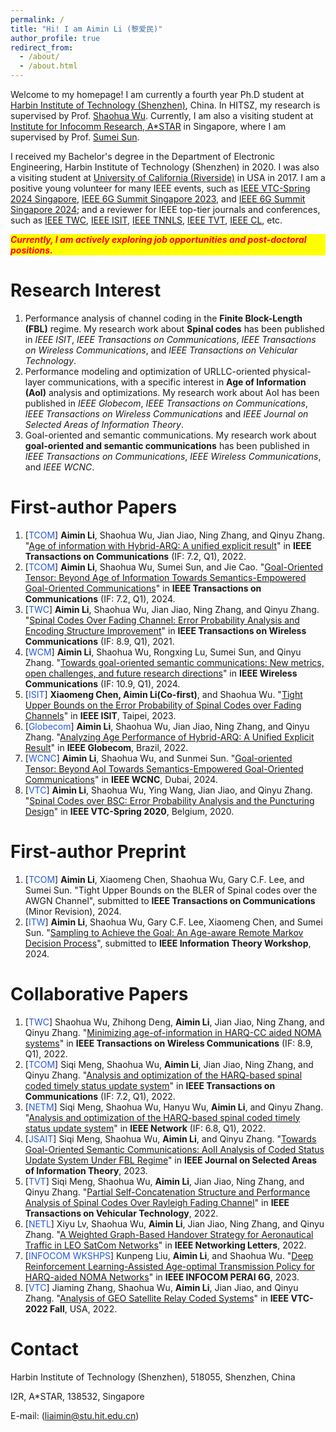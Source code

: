 ```yaml
---
permalink: /
title: "Hi! I am Aimin Li (黎爱民)"
author_profile: true
redirect_from: 
  - /about/
  - /about.html
---
```


Welcome to my homepage! I am currently a fourth year Ph.D student at [Harbin Institute of Technology (Shenzhen)](https://www.hitsz.edu.cn/index.html), China. In HITSZ, my research is supervised by Prof. [Shaohua Wu](https://faculty.hitsz.edu.cn/wushaohua). Currently, I am also a visiting student at [Institute for Infocomm Research, A\*STAR](https://www.a-star.edu.sg/i2r) in Singapore, where I am supervised by Prof. [Sumei Sun](https://www.a-star.edu.sg/i2r/about-i2r/i2r-management/sun-sumei). 

I received my Bachelor's degree in the Department of Electronic Engineering, Harbin Institute of Technology (Shenzhen) in 2020. I was also a visiting student at [University of California (Riverside)](https://www.ucr.edu) in USA in 2017. I am a positive young volunteer for many IEEE events, such as [IEEE VTC-Spring 2024 Singapore](https://events.vtsociety.org/vtc2024-spring/), [IEEE 6G Summit Singapore 2023](https://sg6gws2023.ieee-sg6gws.org/), and [IEEE 6G Summit Singapore 2024](https://sg6gws2024.ieee-sg6gws.org/); and a reviewer for IEEE top-tier journals and conferences, such as [IEEE TWC](https://ieeexplore.ieee.org/xpl/RecentIssue.jsp?punumber=7693), [IEEE ISIT](https://ieeexplore.ieee.org/xpl/conhome/1000369/all-proceedings), [IEEE TNNLS](https://ieeexplore.ieee.org/xpl/RecentIssue.jsp?punumber=5962385), [IEEE TVT](https://ieeexplore.ieee.org/xpl/RecentIssue.jsp?punumber=25), [IEEE CL](https://ieeexplore.ieee.org/xpl/RecentIssue.jsp?punumber=4234), etc.

<p style="background-color: yellow; color: red; font-style: italic; font-weight: bold;">
Currently, I am actively exploring job opportunities and post-doctoral positions.
</p>


Research Interest
======
1. Performance analysis of channel coding in the **Finite Block-Length (FBL)** regime. My research work about **Spinal codes** has been published in *IEEE ISIT*, *IEEE Transactions on Communications*, *IEEE Transactions on Wireless Communications*, and *IEEE Transactions on Vehicular Technology*.
2. Performance modeling and optimization of URLLC-oriented physical-layer communications, with a specific interest in **Age of Information (AoI)** analysis and optimizations. My research work about AoI has been published in *IEEE Globecom*, *IEEE Transactions on Communications*, *IEEE Transactions on Wireless Communications* and *IEEE Journal on Selected Areas of Information Theory*.
3. Goal-oriented and semantic communications. My research work about **goal-oriented and semantic communications** has been published in *IEEE Transactions on Communications*, *IEEE Wireless Communications*, and *IEEE WCNC*.

First-author Papers
=====
1. [<font color="#245bdb">TCOM</font>] **Aimin Li**, Shaohua Wu, Jian Jiao, Ning Zhang, and Qinyu Zhang. "[Age of information with Hybrid-ARQ: A unified explicit result](https://ieeexplore.ieee.org/abstract/document/9931172/)" in **IEEE Transactions on Communications** (IF: 7.2, Q1), 2022.
2. [<font color="#245bdb">TCOM</font>] **Aimin Li**, Shaohua Wu, Sumei Sun, and Jie Cao. "[Goal-Oriented Tensor: Beyond Age of Information Towards Semantics-Empowered Goal-Oriented Communications](https://ieeexplore.ieee.org/abstract/document/10562359)" in **IEEE Transactions on Communications** (IF: 7.2, Q1), 2024.
3. [<font color="#245bdb">TWC</font>] **Aimin Li**, Shaohua Wu, Jian Jiao, Ning Zhang, and Qinyu Zhang. "[Spinal Codes Over Fading Channel: Error Probability Analysis and Encoding Structure Improvement](https://ieeexplore.ieee.org/abstract/document/9468924)" in **IEEE Transactions on Wireless Communications** (IF: 8.9, Q1), 2021.
4. [<font color="#245bdb">WCM</font>] **Aimin Li**, Shaohua Wu, Rongxing Lu, Sumei Sun, and Qinyu Zhang. "[Towards goal-oriented semantic communications: New metrics, open challenges, and future research directions](https://ieeexplore.ieee.org/abstract/document/9468924)" in **IEEE Wireless Communications** (IF: 10.9, Q1), 2024.
5. [<font color="#245bdb">ISIT</font>] **Xiaomeng Chen, Aimin Li(Co-first)**, and Shaohua Wu. "[Tight Upper Bounds on the Error Probability of Spinal Codes over Fading Channels](https://ieeexplore.ieee.org/abstract/document/10206448)" in **IEEE ISIT**, Taipei, 2023.
6. [<font color="#245bdb">Globecom</font>] **Aimin Li**, Shaohua Wu, Jian Jiao, Ning Zhang, and Qinyu Zhang. "[Analyzing Age Performance of Hybrid-ARQ: A Unified Explicit Result](https://ieeexplore.ieee.org/abstract/document/10001126)" in **IEEE Globecom**, Brazil, 2022.
7. [<font color="#245bdb">WCNC</font>] **Aimin Li**, Shaohua Wu, and Sunmei Sun. "[Goal-oriented Tensor: Beyond AoI Towards Semantics-Empowered Goal-Oriented Communications](https://arxiv.org/pdf/2305.04083)" in **IEEE WCNC**, Dubai, 2024.
8. [<font color="#245bdb">VTC</font>] **Aimin Li**, Shaohua Wu, Ying Wang, Jian Jiao, and Qinyu Zhang. "[Spinal Codes over BSC: Error Probability Analysis and the Puncturing Design](https://ieeexplore.ieee.org/abstract/document/9128415)" in **IEEE VTC-Spring 2020**, Belgium, 2020.

First-author Preprint
=====
1. [<font color="#245bdb">TCOM</font>] **Aimin Li**, Xiaomeng Chen, Shaohua Wu, Gary C.F. Lee, and Sumei Sun. "Tight Upper Bounds on the BLER of Spinal codes over the AWGN Channel", submitted to **IEEE Transactions on Communications** (Minor Revision), 2024.
2. [<font color="#245bdb">ITW</font>] **Aimin Li**, Shaohua Wu, Gary C.F. Lee,  Xiaomeng Chen, and Sumei Sun. "[Sampling to Achieve the Goal: An Age-aware Remote Markov Decision Process](https://arxiv.org/pdf/2405.02042)", submitted to **IEEE Information Theory Workshop**, 2024.

Collaborative Papers
=====
1. [<font color="#245bdb">TWC</font>] Shaohua Wu, Zhihong Deng, **Aimin Li**, Jian Jiao, Ning Zhang, and Qinyu Zhang. "[Minimizing age-of-information in HARQ-CC aided NOMA systems](https://ieeexplore.ieee.org/abstract/document/9875026)" in **IEEE Transactions on Wireless Communications** (IF: 8.9, Q1), 2022.
2. [<font color="#245bdb">TCOM</font>] Siqi Meng, Shaohua Wu, **Aimin Li**, Jian Jiao, Ning Zhang, and Qinyu Zhang. "[Analysis and optimization of the HARQ-based spinal coded timely status update system](https://ieeexplore.ieee.org/abstract/document/9854876)"  in **IEEE Transactions on Communications** (IF: 7.2, Q1), 2022.
3. [<font color="#245bdb">NETM</font>] Siqi Meng, Shaohua Wu, Hanyu Wu, **Aimin Li**, and Qinyu Zhang. "[Analysis and optimization of the HARQ-based spinal coded timely status update system](https://ieeexplore.ieee.org/abstract/document/9854876)"  in **IEEE Network** (IF: 6.8, Q1), 2022.
4. [<font color="#245bdb">JSAIT</font>] Siqi Meng, Shaohua Wu, **Aimin Li**, and Qinyu Zhang. "[Towards Goal-Oriented Semantic Communications: AoII Analysis of Coded Status Update System Under FBL Regime](https://ieeexplore.ieee.org/abstract/document/9854876)"  in **IEEE Journal on Selected Areas of Information Theory**, 2023.
5. [<font color="#245bdb">TVT</font>] Siqi Meng, Shaohua Wu, **Aimin Li**, Jian Jiao, Ning Zhang, and Qinyu Zhang. "[Partial Self-Concatenation Structure and Performance Analysis of Spinal Codes Over Rayleigh Fading Channel](https://ieeexplore.ieee.org/abstract/document/9741327)" in **IEEE Transactions on Vehicular Technology**, 2022.
6. [<font color="#245bdb">NETL</font>] Xiyu Lv, Shaohua Wu, **Aimin Li**, Jian Jiao, Ning Zhang, and Qinyu Zhang. "[A Weighted Graph-Based Handover Strategy for Aeronautical Traffic in LEO SatCom Networks](https://ieeexplore.ieee.org/document/9787786)" in **IEEE Networking Letters**, 2022.
7. [<font color="#245bdb">INFOCOM WKSHPS</font>] Kunpeng Liu, **Aimin Li**, and Shaohua Wu. "[Deep Reinforcement Learning-Assisted Age-optimal Transmission Policy for HARQ-aided NOMA Networks](https://ieeexplore.ieee.org/abstract/document/10225923)" in **IEEE INFOCOM PERAI 6G**, 2023.
8. [<font color="#245bdb">VTC</font>] Jiaming Zhang, Shaohua Wu, **Aimin Li**, Jian Jiao, and Qinyu Zhang. "[Analysis of GEO Satellite Relay Coded Systems](https://ieeexplore.ieee.org/abstract/document/10012755)" in **IEEE VTC-2022 Fall**, USA, 2022.

Contact
======
Harbin Institute of Technology (Shenzhen), 518055, Shenzhen, China

I2R, A*STAR, 138532, Singapore

E-mail: (liaimin@stu.hit.edu.cn)




